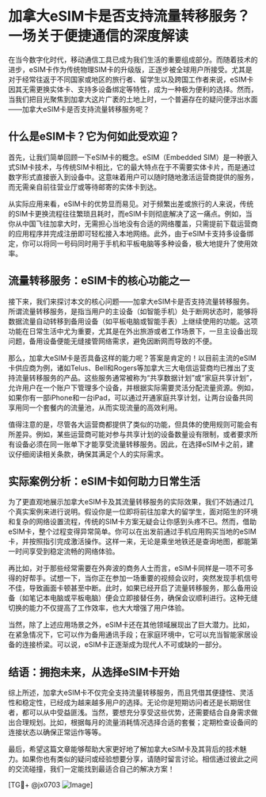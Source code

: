 # 加拿大eSIM卡是否支持流量转移服务？一场关于便捷通信的深度解读

在当今数字化时代，移动通信工具已成为我们生活的重要组成部分。而随着技术的进步，eSIM卡作为传统物理SIM卡的升级版，正逐步被全球用户所接受。尤其是对于经常往返于不同国家或地区的旅行者、留学生以及跨国工作者来说，eSIM卡因其无需更换实体卡、支持多设备绑定等特性，成为一种极为便利的选择。然而，当我们把目光聚焦到加拿大这片广袤的土地上时，一个普遍存在的疑问便浮出水面——加拿大eSIM卡是否支持流量转移服务呢？

## 什么是eSIM卡？它为何如此受欢迎？

首先，让我们简单回顾一下eSIM卡的概念。eSIM（Embedded SIM）是一种嵌入式SIM卡技术，与传统SIM卡相比，它的最大特点在于不需要实体卡片，而是通过数字形式直接嵌入到设备中。这意味着用户可以随时随地激活运营商提供的服务，而无需亲自前往营业厅或等待邮寄的实体卡到达。

从实际应用来看，eSIM卡的优势显而易见。对于频繁出差或旅行的人来说，传统的SIM卡更换流程往往繁琐且耗时，而eSIM卡则彻底解决了这一痛点。例如，当你从中国飞往加拿大时，无需担心当地没有合适的网络覆盖，只需提前下载运营商的应用程序并完成注册即可轻松接入本地网络。此外，由于eSIM卡支持多设备绑定，你可以将同一号码同时用于手机和平板电脑等多种设备，极大地提升了使用效率。

## 流量转移服务：eSIM卡的核心功能之一

接下来，我们来探讨本文的核心问题——加拿大eSIM卡是否支持流量转移服务。所谓流量转移服务，是指当用户的主设备（如智能手机）处于断网状态时，能够将数据流量自动转移到备用设备（如平板电脑或智能手表）上继续使用的功能。这项功能在日常生活中尤为重要，尤其是在外出旅游或者工作场景下，一旦主设备出现问题，备用设备便能无缝接管网络需求，避免因断网而导致的不便。

那么，加拿大eSIM卡是否具备这样的能力呢？答案是肯定的！以目前主流的eSIM卡供应商为例，诸如Telus、Bell和Rogers等加拿大三大电信运营商均已推出了支持流量转移服务的产品。这些服务通常被称为“共享数据计划”或“家庭共享计划”，允许用户在一个账户下管理多个设备，并根据实际需要灵活分配流量资源。例如，如果你有一部iPhone和一台iPad，可以通过开通家庭共享计划，让两台设备共同享用同一个套餐内的流量池，从而实现流量的高效利用。

值得注意的是，尽管各大运营商都提供了类似的功能，但具体的使用规则可能会有所差异。例如，某些运营商可能对参与共享计划的设备数量设有限制，或者要求所有设备必须在同一账单下才能享受流量转移服务。因此，在选择eSIM卡之前，建议仔细阅读相关条款，确保其满足个人的实际需求。

## 实际案例分析：eSIM卡如何助力日常生活

为了更直观地展示加拿大eSIM卡及其流量转移服务的实际效果，我们不妨通过几个真实案例来进行说明。假设你是一位即将前往加拿大的留学生，面对陌生的环境和复杂的网络设置流程，传统的SIM卡方案无疑会让你感到头疼不已。然而，借助eSIM卡，整个过程变得异常简单。你可以在出发前通过手机应用购买当地的eSIM卡，并按照指引完成激活操作。这样一来，无论是乘坐地铁还是查询地图，都能第一时间享受到稳定流畅的网络体验。

再比如，对于那些经常需要在外奔波的商务人士而言，eSIM卡同样是一项不可多得的好帮手。试想一下，当你正在参加一场重要的视频会议时，突然发现手机信号不佳，导致画面卡顿甚至中断。此时，如果已经开启了流量转移服务，那么备用设备（如笔记本电脑或平板电脑）便会立即接替任务，确保会议顺利进行。这种无缝切换的能力不仅提高了工作效率，也大大增强了用户体验。

当然，除了上述应用场景之外，eSIM卡还在其他领域展现出了巨大潜力。比如，在紧急情况下，它可以作为备用通讯手段；在家庭环境中，它可以充当智能家居设备的连接桥梁。可以说，eSIM卡正逐渐成为现代人不可或缺的一部分。

## 结语：拥抱未来，从选择eSIM卡开始

综上所述，加拿大eSIM卡不仅完全支持流量转移服务，而且凭借其便捷性、灵活性和稳定性，已经成为越来越多用户的选择。无论你是短期访问者还是长期居住者，都可以从中受益匪浅。当然，要想充分享受这些优势，还需要结合自身需求做出合理规划。比如，根据每月的流量消耗情况选择合适的套餐；定期检查设备间的连接状态以确保正常运作等等。

最后，希望这篇文章能够帮助大家更好地了解加拿大eSIM卡及其背后的技术魅力。如果你也有类似的疑问或经验想要分享，请随时留言讨论。相信通过彼此之间的交流碰撞，我们一定能找到最适合自己的解决方案！

[TG💪+ @jx0703 ![Image](https://github.com/user-attachments/assets/dbca1d08-cadb-493c-b0ec-ad6f7a83f270)]